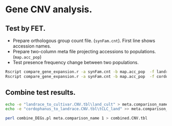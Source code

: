 # Gene CNV analysis.

## Test by FET.
- Prepare orthologous group count file. (`synFam.cnt`). First line shows accession names.
- Prepare two-column meta file projecting accessions to populations. (`map.acc_pop`)
- Test presence frequency change between two populations.

```sh
Rscript compare_gene_expansion.r -a synFam.cnt -b map.acc_pop  -f landrace    -t cultivar  -o landrace_to_cultivar.CNV.tbl
Rscript compare_gene_expansion.r -a synFam.cnt -b map.acc_pop  -f cordophanus -t landrace  -o cordophanus_to_landrace.CNV.tbl
```

## Combine test results.
```sh
echo -e "landrace_to_cultivar.CNV.tbl\land_cult" > meta.comparison_name
echo -e "cordophanus_to_landrace.CNV.tbl\tCLC_land" >> meta.comparison_name

perl combine_DEGs.pl meta.comparison_name 1 > combined.CNV.tbl
```


